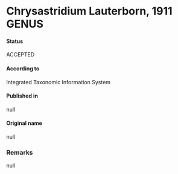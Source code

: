 Chrysastridium Lauterborn, 1911 GENUS
=======

#### Status
ACCEPTED

#### According to
Integrated Taxonomic Information System

#### Published in
null

#### Original name
null

### Remarks
null